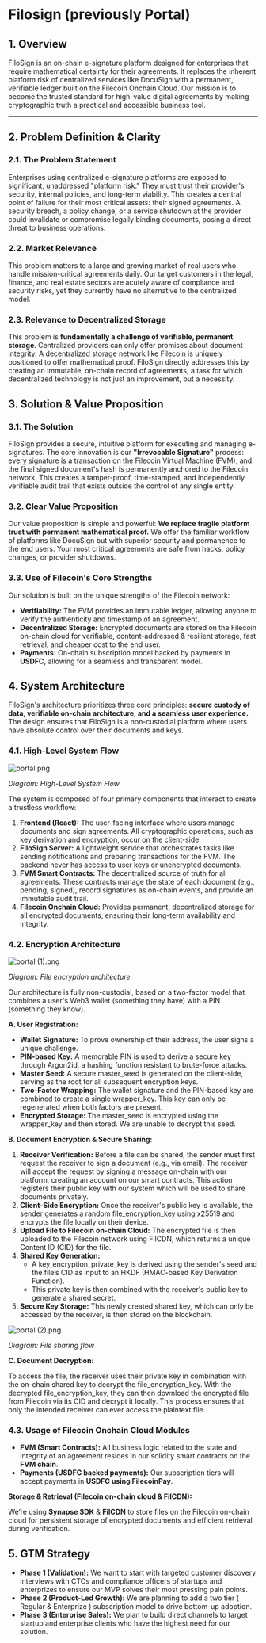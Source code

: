 # Filosign (previously Portal)

## **1. Overview**

FiloSign is an on-chain e-signature platform designed for enterprises that require mathematical certainty for their agreements. It replaces the inherent platform risk of centralized services like DocuSign with a permanent, verifiable ledger built on the Filecoin Onchain Cloud. Our mission is to become the trusted standard for high-value digital agreements by making cryptographic truth a practical and accessible business tool.

---

## **2. Problem Definition & Clarity**

### **2.1. The Problem Statement**

Enterprises using centralized e-signature platforms are exposed to significant, unaddressed "platform risk." They must trust their provider's security, internal policies, and long-term viability. This creates a central point of failure for their most critical assets: their signed agreements. A security breach, a policy change, or a service shutdown at the provider could invalidate or compromise legally binding documents, posing a direct threat to business operations.

### **2.2. Market Relevance**

This problem matters to a large and growing market of real users who handle mission-critical agreements daily. Our target customers in the legal, finance, and real estate sectors are acutely aware of compliance and security risks, yet they currently have no alternative to the centralized model.

### **2.3. Relevance to Decentralized Storage**

This problem is **fundamentally a challenge of verifiable, permanent storage**. Centralized providers can only offer promises about document integrity. A decentralized storage network like Filecoin is uniquely positioned to offer mathematical proof. FiloSign directly addresses this by creating an immutable, on-chain record of agreements, a task for which decentralized technology is not just an improvement, but a necessity.

## **3. Solution & Value Proposition**

### **3.1. The Solution**

FiloSign provides a secure, intuitive platform for executing and managing e-signatures. The core innovation is our **"Irrevocable Signature"** process: every signature is a transaction on the Filecoin Virtual Machine (FVM), and the final signed document's hash is permanently anchored to the Filecoin network. This creates a tamper-proof, time-stamped, and independently verifiable audit trail that exists outside the control of any single entity.

### **3.2. Clear Value Proposition**

Our value proposition is simple and powerful: **We replace fragile platform trust with permanent mathematical proof.** We offer the familiar workflow of platforms like DocuSign but with superior security and permanence to the end users. Your most critical agreements are safe from hacks, policy changes, or provider shutdowns.

### **3.3. Use of Filecoin's Core Strengths**

Our solution is built on the unique strengths of the Filecoin network:

- **Verifiability:** The FVM provides an immutable ledger, allowing anyone to verify the authenticity and timestamp of an agreement.
- **Decentralized Storage:** Encrypted documents are stored on the Filecoin on-chain cloud for verifiable, content-addressed & resilient storage, fast retrieval, and cheaper cost to the end user.
- **Payments:** On-chain subscription model backed by payments in **USDFC**, allowing for a seamless and transparent model.

## **4. System Architecture**

FiloSign's architecture prioritizes three core principles: **secure custody of data, verifiable on-chain architecture, and a seamless user experience.** The design ensures that FiloSign is a non-custodial platform where users have absolute control over their documents and keys.

### **4.1. High-Level System Flow**

![portal.png](portal.png)

*Diagram: High-Level System Flow*

The system is composed of four primary components that interact to create a trustless workflow:

1. **Frontend (React):** The user-facing interface where users manage documents and sign agreements. All cryptographic operations, such as key derivation and encryption, occur on the client-side.
2. **FiloSign Server:** A lightweight service that orchestrates tasks like sending notifications and preparing transactions for the FVM. The backend never has access to user keys or unencrypted documents.
3. **FVM Smart Contracts:** The decentralized source of truth for all agreements. These contracts manage the state of each document (e.g., pending, signed), record signatures as on-chain events, and provide an immutable audit trail.
4. **Filecoin Onchain Cloud:** Provides permanent, decentralized storage for all encrypted documents, ensuring their long-term availability and integrity.

### **4.2. Encryption Architecture**

![portal (1).png](portal_(1).png)

*Diagram: File encryption architecture*

Our architecture is fully non-custodial, based on a two-factor model that combines a user's Web3 wallet (something they have) with a PIN (something they know).

**A. User Registration:**

- **Wallet Signature:** To prove ownership of their address, the user signs a unique challenge.
- **PIN-based Key:** A memorable PIN is used to derive a secure key through Argon2id, a hashing function resistant to brute-force attacks.
- **Master Seed:** A secure master_seed is generated on the client-side, serving as the root for all subsequent encryption keys.
- **Two-Factor Wrapping:** The wallet signature and the PIN-based key are combined to create a single wrapper_key. This key can only be regenerated when both factors are present.
- **Encrypted Storage:** The master_seed is encrypted using the wrapper_key and then stored. We are unable to decrypt this seed.

**B. Document Encryption & Secure Sharing:**

1. **Receiver Verification:** Before a file can be shared, the sender must first request the receiver to sign a document (e.g., via email). The receiver will accept the request by signing a message on-chain with our platform, creating an account on our smart contracts. This action registers their public key with our system which will be used to share documents privately.
2. **Client-Side Encryption:** Once the receiver's public key is available, the sender generates a random file_encryption_key using x25519 and encrypts the file locally on their device.
3. **Upload File to Filecoin on-chain Cloud:** The encrypted file is then uploaded to the Filecoin network using FilCDN, which returns a unique Content ID (CID) for the file.
4. **Shared Key Generation:**
    - A key_encryption_private_key is derived using the sender's seed and the file’s CID as input to an HKDF (HMAC-based Key Derivation Function).
    - This private key is then combined with the receiver's public key to generate a shared secret.
5. **Secure Key Storage:** This newly created shared key, which can only be accessed by the receiver, is then stored on the blockchain.

![portal (2).png](portal_(2).png)

*Diagram: File sharing flow*

**C. Document Decryption:**

To access the file, the receiver uses their private key in combination with the on-chain shared key to decrypt the file_encryption_key. With the decrypted file_encryption_key, they can then download the encrypted file from Filecoin via its CID and decrypt it locally. This process ensures that only the intended receiver can ever access the plaintext file.

### **4.3. Usage of Filecoin Onchain Cloud Modules**

- **FVM (Smart Contracts):** All business logic related to the state and integrity of an agreement resides in our solidity smart contracts on the **FVM chain**.
- **Payments (USDFC backed payments):** Our subscription tiers will accept payments in **USDFC using FilecoinPay**.

**Storage & Retrieval (Filecoin on-chain cloud & FilCDN):**

We’re using **Synapse SDK** & **FilCDN** to store files on the Filecoin on-chain cloud for persistent storage of encrypted documents and efficient retrieval during verification.

## **5. GTM Strategy**

- **Phase 1 (Validation):** We want to start with targeted customer discovery interviews with CTOs and compliance officers of startups and enterprizes to ensure our MVP solves their most pressing pain points.
- **Phase 2 (Product-Led Growth):** We are planning to add a two tier ( Regular & Enterprize ) subscription model to drive bottom-up adoption.
- **Phase 3 (Enterprise Sales):** We plan to build direct channels to target startup and enterprise clients who have the highest need for our solution.